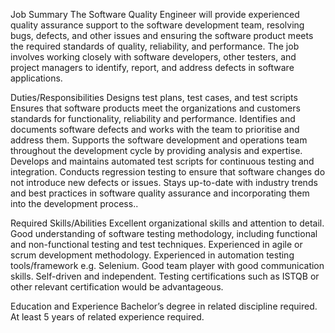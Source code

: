 Job Summary
The Software Quality Engineer will provide experienced quality assurance support to the software development team, resolving bugs, defects, and other issues and ensuring the software product meets the required standards of quality, reliability, and performance. The job involves working closely with software developers, other testers, and project managers to identify, report, and address defects in software applications. 

Duties/Responsibilities
Designs test plans, test cases, and test scripts
Ensures that software products meet the organizations and customers standards for functionality, reliability and performance.
Identifies and documents software defects and works with the team to prioritise and address them.
Supports the software development and operations team throughout the development cycle by providing analysis and expertise.
Develops and maintains automated test scripts for continuous testing and integration.
Conducts regression testing to ensure that software changes do not introduce new defects or issues.
Stays up-to-date with industry trends and best practices in software quality assurance and incorporating them into the development process..


Required Skills/Abilities 
Excellent organizational skills and attention to detail.
Good understanding of software testing methodology, including functional and non-functional testing and test techniques. 
Experienced in agile or scrum development methodology.
Experienced in automation testing tools/framework e.g. Selenium.
Good team player with good communication skills.
Self-driven and independent.
Testing certifications such as ISTQB or other relevant certification would be advantageous. 

Education and Experience
Bachelor’s degree in related discipline required.
At least 5 years of related experience required.
